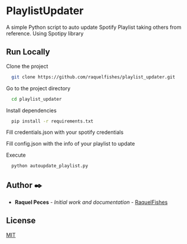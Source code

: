 # PlaylistUpdater

A simple Python script to auto update Spotify Playlist taking others from reference.
Using Spotipy library


## Run Locally

Clone the project

```bash
  git clone https://github.com/raquelfishes/playlist_updater.git
```

Go to the project directory

```bash
  cd playlist_updater
```

Install dependencies

```bash
  pip install -r requirements.txt
```

Fill credentials.json with your spotify credentials

Fill config.json with the info of your playlist to update

Execute

```bash
  python autoupdate_playlist.py
```

## Author ✒️
* **Raquel Peces** - *Initial work and documentation* - [RaquelFishes](https://github.com/raquelfishes)

## License

[MIT](https://choosealicense.com/licenses/mit/)